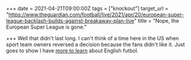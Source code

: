+++
date = 2021-04-21T09:00:00Z
tags = ["knockout"]
target_url = "https://www.theguardian.com/football/live/2021/apr/20/european-super-league-backlash-builds-against-breakaway-plan-live"
title = "Nope, the European Super League is gone."

+++
Well that didn't last long. I can't think of a time here in the US when sport team owners reversed a decision because the fans didn't like it. Just goes to show I have [more to learn](https://www.theguardian.com/football/2021/apr/21/european-super-league-reaction-us-fans) about English futbol.
